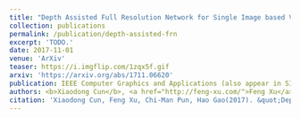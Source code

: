 ```yaml
---
title: "Depth Assisted Full Resolution Network for Single Image based View Synthesis"
collection: publications
permalink: /publication/depth-assisted-frn
excerpt: 'TODO.'
date: 2017-11-01
venue: 'ArXiv'
teaser: https://i.imgflip.com/1zqx5f.gif
arxiv: 'https://arxiv.org/abs/1711.06620'
publication: IEEE Computer Graphics and Applications (also appear in SIGGRAPH 2018 Poster)
authors: <b>Xiaodong Cun</b>, <a href="http://feng-xu.com/">Feng Xu</a>, <a href="http://www.cis.umac.mo/~cmpun/">Chi-Man Pun</a>, Hao Gao
citation: 'Xiaodong Cun, Feng Xu, Chi-Man Pun, Hao Gao(2017). &quot;Depth Assisted Full Resolution Network for Single Image based View Synthesis&quot; <i>, ArXiv</i>.'
---
```


<!-- This paper is about the number 3. The number 4 is left for future work. -->

<!-- [Download paper here](http://academicpages.github.io/files/paper3.pdf) -->
